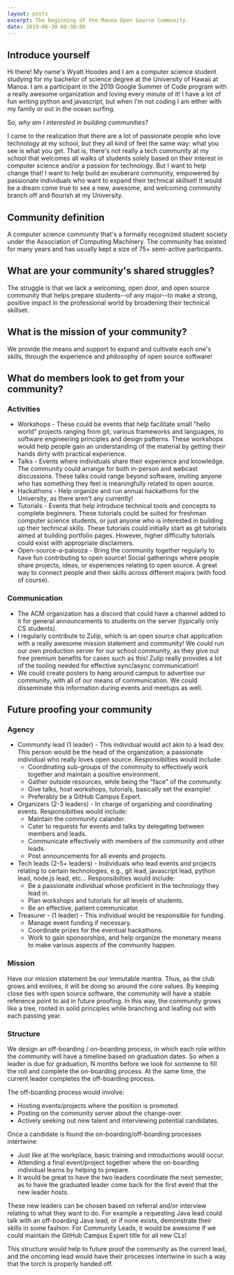 ```yaml
---
layout: posts
excerpt: The beginning of the Manoa Open Source Community.
date: 2019-06-30 08:30:00
---
```

## Introduce yourself
Hi there! My name's Wyatt Hoodes and I am a computer science student studying for my
bachelor of science degree at the University of Hawaii at Manoa.  I am a
participant in the 2019 Google Summer of Code program with a really awesome
organization and loving every minute of it!  I have a lot of fun writing python
and javascript, but when I'm not coding I am either with my family or out in the
ocean surfing.  

So, *why am I interested in building communities?*

I came to the realization that there are a lot of passionate people who love
technology at my school, but they all kind of feel the same way: what you see
is what you get.  That is, there's not really a tech community at my school that
welcomes all walks of students solely based on their interest in computer science
and/or a passion for technology.  But I want to help change that!  I want to help
build an exuberant community, empowered by passionate individuals who want to
expand their technical skillset!  It would be a dream come true to see a new,
awesome, and welcoming community branch off and flourish at my University.

## Community definition
A computer science community that's a formally recognized student society under
the Association of Computing Machinery. The community has existed for many years
and has usually kept a size of 75+ semi-active participants.

## What are your community's shared struggles?
The struggle is that we lack a welcoming, open door, and open source community that
helps prepare students--of any major--to make a strong, positive impact in the
professional world by broadening their technical skillset.

## What is the mission of your community?
We provide the means and support to expand and cultivate each one's skills,
through the experience and philosophy of open source software!

## What do members look to get from your community?

### Activities
* Workshops - These could be events that help facilitate small "hello world"
projects ranging from git, various frameworks and languages, to software
engineering principles and design patterns.  These workshops would help people
gain an understanding of the material by getting their hands dirty with practical
experience.
* Talks - Events where individuals share their experience and knowledge.  The community
could arrange for both in-person and webcast discussions. These talks could range
beyond software, inviting anyone who has something they feel is meaningfully
related to open source.
* Hackathons - Help organize and run annual hackathons for the University, as
there aren't any currently!
* Tutorials -  Events that help introduce technical tools and concepts to complete
beginners.  These tutorials could be suited for freshman computer science students,
or just anyone who is interested in building up their technical skills.  These tutorials
could initially start as git tutorials aimed at building portfolio pages.  However,
higher difficulty tutorials could exist with appropriate disclaimers.
* Open-source-a-palooza - Bring the community together regularly to have fun
contributing to open source!  Social gatherings where people share projects, ideas,
or experiences relating to open source.  A great way to connect people and their
skills across different majors (with food of course).

### Communication
* The ACM organization has a discord that could have a channel added to it for
general announcements to students on the server (typically only CS students).
* I regularly contribute to Zulip, which is an open source chat application with
a really awesome mission statement and community!  We could run our own production
server for our school community, as they give out free premium benefits for cases such
as this! Zulip really provides a lot of the tooling needed for effective sync/async
communication!
* We could create posters to hang around campus to advertise our community, with
all of our means of communication.  We could disseminate this information during
events and meetups as well.

## Future proofing your community

### Agency
* Community lead (1 leader) - This individual would act akin to a lead dev.
This person would be the head of the organization; a passionate individual who
really loves open source.
Responsibilties would include:
  * Coordinating sub-groups of the commnuity to effectively work together and maintain
  a positive environment.
  * Gather outside resources, while being the "face" of the community.
  * Give talks, host workshops, tutorials, basically set the example!
  * Preferably be a GitHub Campus Expert.
* Organizers (2-3 leaders) - In charge of organizing and coordinating events.
Responsibilties would include:
  * Maintain the community calander.
  * Cater to requests for events and talks by delegating between members and leads.
  * Communicate effectively with members of the community and other leads.
  * Post announcements for all events and projects.
* Tech leads (2-5+ leaders) - Individuals who lead events and projects relating to certain
technologies, e.g., git lead, javascript lead, python lead, node.js lead, etc...
Responsibilties would include:
  * Be a passionate individual whose proficient in the technology they lead in.
  * Plan workshops and tutorials for all levels of students.
  * Be an effective, patient communicator.
* Treasurer - (1 leader) - This individual would be responsible for funding.
  * Manage event funding if necessary.
  * Coordinate prizes for the eventual hackathons.
  * Work to gain sponsorships, and help organize the monetary means to make
  various aspects of the community happen.

### Mission
Have our mission statement be our immutable mantra. Thus, as the club grows
and evolves, it will be doing so around the core values.  By keeping close ties
with open source software, the community will have a stable reference point to aid
in future proofing.  In this way, the community grows like a tree, rooted in solid
principles while branching and leafing out with each passing year.

### Structure
We design an off-boarding / on-boarding process, in which each role within the
community will have a timeline based on graduation dates.  So when a leader is
due for graduation, N months before we look for someone to fill the roll and
complete the on-boarding process.  At the same time, the current leader completes
the off-boarding process.  

The off-boarding process would involve:
* Hosting events/projects where the position is promoted.
* Posting on the community server about the change-over.
* Actively seeking out new talent and interviewing potential candidates.

Once a candidate is found the on-boarding/off-boarding processes intertwine:
* Just like at the workplace, basic training and introductions would occur.
* Attending a final event/project together where the on-boarding individual learns
by helping to prepare.
* It would be great to have the two leaders coordinate the next semester, as to
have the graduated leader come back for the first event that the new leader hosts.

These new leaders can be chosen based on referral and/or interview relating to what
they want to do.  For example a requesting Java lead could talk with an off-boarding
Java lead, or if none exists, demonstrate their skills in some fashion.  For Community
Leads, it would be awesome if we could maintain the GitHub Campus Expert title for all
new CLs!

This structure would help to future proof the community as the current lead, and the
oncoming lead would have their processes intertwine in such a way that the torch is
properly handed off.